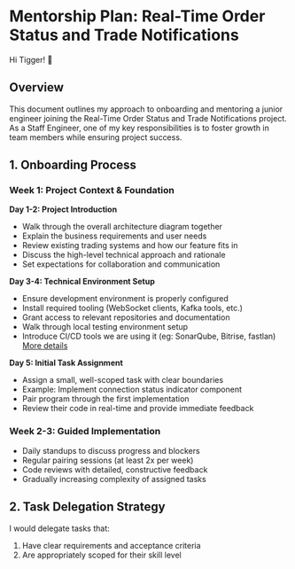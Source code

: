 # Mentorship Plan: Real-Time Order Status and Trade Notifications
Hi Tigger! 👋

## Overview

This document outlines my approach to onboarding and mentoring a junior engineer joining the Real-Time Order Status and Trade Notifications project. As a Staff Engineer, one of my key responsibilities is to foster growth in team members while ensuring project success.

## 1. Onboarding Process

### Week 1: Project Context & Foundation

**Day 1-2: Project Introduction**
* Walk through the overall architecture diagram together
* Explain the business requirements and user needs
* Review existing trading systems and how our feature fits in
* Discuss the high-level technical approach and rationale
* Set expectations for collaboration and communication

**Day 3-4: Technical Environment Setup**
* Ensure development environment is properly configured
* Install required tooling (WebSocket clients, Kafka tools, etc.)
* Grant access to relevant repositories and documentation
* Walk through local testing environment setup
* Introduce CI/CD tools we are using it (eg: SonarQube, Bitrise, fastlan) [More details](./src/CICD/CI:CD.md)

**Day 5: Initial Task Assignment**
* Assign a small, well-scoped task with clear boundaries
* Example: Implement connection status indicator component
* Pair program through the first implementation
* Review their code in real-time and provide immediate feedback

### Week 2-3: Guided Implementation

* Daily standups to discuss progress and blockers
* Regular pairing sessions (at least 2x per week)
* Code reviews with detailed, constructive feedback
* Gradually increasing complexity of assigned tasks

## 2. Task Delegation Strategy

I would delegate tasks that:
1. Have clear requirements and acceptance criteria
2. Are appropriately scoped for their skill level
